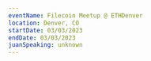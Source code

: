```yaml
---
eventName: Filecoin Meetup @ ETHDenver
location: Denver, CO
startDate: 03/03/2023
endDate: 03/03/2023
juanSpeaking: unknown
---
```

